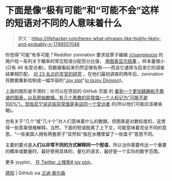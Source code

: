 # 下面是像“极有可能”和“可能不会”这样的短语对不同的人意味着什么

> 原文：<https://lifehacker.com/heres-what-phrases-like-highly-likely-and-probably-n-1798557048>

你觉得“可能”有多可能？Redditor zonination 要求投票子编辑 [/r/samplesize](http://reddit.com/r/samplesize) 的用户给一系列关于概率的常见短语分配百分比值， [用图表显示结果](https://www.reddit.com/r/dataisbeautiful/comments/3hi7ul/oc_what_someone_interprets_when_you_say_probably/) 。样本量很小(只有 46 名受访者)，但数据看起来仍然足够有用——而且它通常与启发它的调查结果相匹配， [对 23 名北约军官的研究](https://np.reddit.com/r/dataisbeautiful/comments/3gmj6h/probable_is_a_vague_word_but_this_image_helps_ive/ctzgwhm/) 。在他们最初调查的两年后，zonination 将数据重新绘制成一幅华丽的“[Joy plot](https://cran.r-project.org/web/packages/ggjoy/vignettes/introduction.html)”([*a la*Joy Division](https://blogs.scientificamerican.com/sa-visual/pop-culture-pulsar-origin-story-of-joy-division-s-unknown-pleasures-album-cover-video/))。



上面的图形是平滑的；你可以在项目的 GitHub 页面 的 [看到一个更加精确和不靠谱的图表，以及原始数据。有几个愚蠢的异常值(一个人标记为“可能不是 100%”)，但佐尼宁说这些异常值是来自同一个受访者](https://github.com/zonination/perceptions) 的(所以他们可能应该被省略)。

也有关于“几个”或“几十个”对人们意味着什么的数据，但图表是对数标度的，这使得一些答案很难解释。当然，下面的短语脱离了上下文，可能意味着完全不同的意思。“一些美国人拥有两套房子”显然和“我在水槽里留了一些盘子”意思不同。

主要的要点是**人们以非常不同的方式解释同一个短语**，所以当你需要传达一个重要的概率或数量时，最好使用具体的、量化的语言，最好是一个实际的数字范围。

更多 joyplot， [在 Twitter 上搜索# joy plot](https://twitter.com/hashtag/joyplot?lang=en)。

[感知](https://github.com/zonination/perceptions) | GitHub via [兰迪·奥尔森](https://twitter.com/randal_olson/status/901095695079354368)